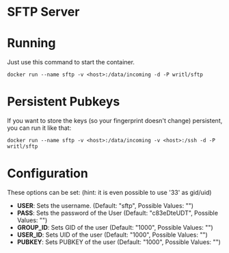 SFTP Server
===========


# Running

Just use this command to start the container.

```docker run --name sftp -v <host>:/data/incoming -d -P writl/sftp```

# Persistent Pubkeys

If you want to store the keys (so your fingerprint doesn't change) persistent, you can run it like that:

```docker run --name sftp -v <host>:/data/incoming -v <host>:/ssh -d -P writl/sftp```

# Configuration
These options can be set: (hint: it is even possible to use '33' as gid/uid)

- **USER**: Sets the username. (Default: "sftp", Possible Values: "<string>")
- **PASS**: Sets the password of the User (Default: "c83eDteUDT", Possible Values: "<string>")
- **GROUP_ID**: Sets GID of the user (Default: "1000", Possible Values: "<integer>")
- **USER_ID**: Sets UID of the user (Default: "1000", Possible Values: "<integer>")
- **PUBKEY**: Sets PUBKEY of the user (Default: "1000", Possible Values: "<integer>")
